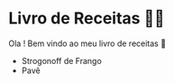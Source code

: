 # Livro de Receitas :man_cook:



Ola ! Bem vindo ao meu livro de receitas :book:

- Strogonoff de Frango
- Pavê
